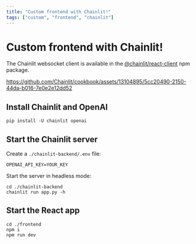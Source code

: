 ```yaml
---
title: "Custom frontend with Chainlit!"
tags: ["custom", "frontend", "chainlit"]
---
```


# Custom frontend with Chainlit!

The Chainlit websocket client is available in the [@chainlit/react-client](https://www.npmjs.com/package/@chainlit/react-client) npm package.

https://github.com/Chainlit/cookbook/assets/13104895/5cc20490-2150-44da-b016-7e0e2e12dd52

## Install Chainlit and OpenAI

```shell
pip install -U chainlit openai
```

## Start the Chainlit server

Create a `./chainlit-backend/.env` file:

```.env
OPENAI_API_KEY=YOUR_KEY
```

Start the server in headless mode:

```shell
cd ./chainlit-backend
chainlit run app.py -h
```

## Start the React app

```shell
cd ./frontend
npm i
npm run dev
```
